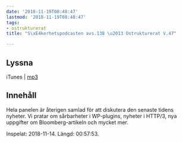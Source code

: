 ```yaml
---
date: '2018-11-19T08:48:47'
lastmod: '2018-11-19T08:48:47'
tags:
- ostrukturerat
title: "S\xE4kerhetspodcasten avs.138 \u2013 Ostrukturerat V.47"

---
```

## Lyssna

iTunes \| [mp3](http://traffic.libsyn.com/sakerhetspodcasten/Sakerhetspodcasten_Ostrukt_2018-11-14.mp3)

## Innehåll

Hela panelen är återigen samlad för att diskutera den senaste tidens nyheter. Vi
pratar om sårbarheter i WP-plugins, nyheter i HTTP/3, nya uppgifter om Bloomberg-artikeln
och mycket mer.

Inspelat: 2018-11-14. Längd: 00:57:53.

